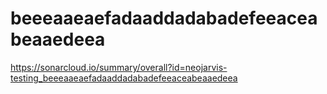 # beeeaaeaefadaaddadabadefeeaceabeaaedeea
https://sonarcloud.io/summary/overall?id=neojarvis-testing_beeeaaeaefadaaddadabadefeeaceabeaaedeea
